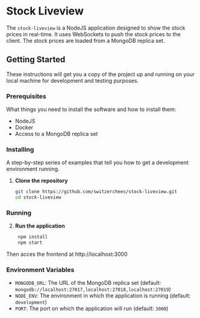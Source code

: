 # Stock Liveview

The `stock-liveview` is a NodeJS application designed to show the stock prices in real-time. It uses WebSockets to push the stock prices to the client. The stock prices are loaded from a MongoDB replica set.

## Getting Started

These instructions will get you a copy of the project up and running on your local machine for development and testing purposes.

### Prerequisites

What things you need to install the software and how to install them:

- NodeJS
- Docker
- Access to a MongoDB replica set

### Installing

A step-by-step series of examples that tell you how to get a development environment running.

1. **Clone the repository**

   ```bash
   git clone https://github.com/switzerchees/stock-liveview.git
   cd stock-liveview
   ```

### Running

2. **Run the application**

   ```bash
    npm install
    npm start
   ```

Then acces the frontend at http://localhost:3000

### Environment Variables

- `MONGODB_URL`: The URL of the MongoDB replica set (default: `mongodb://localhost:27017,localhost:27018,localhost:27019`)
- `NODE_ENV`: The environment in which the application is running (default: `development`)
- `PORT`: The port on which the application will run (default: `3000`)
